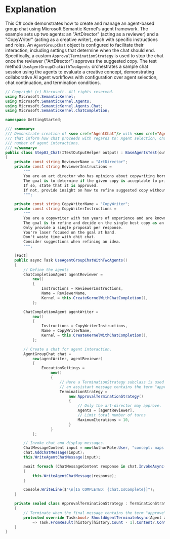 # Explanation

This C# code demonstrates how to create and manage an agent-based group chat using Microsoft Semantic Kernel's agent framework. The example sets up two agents: an "ArtDirector" (acting as a reviewer) and a "CopyWriter" (acting as a creative writer), each with specific instructions and roles. An `AgentGroupChat` object is configured to facilitate their interaction, including settings that determine when the chat should end. Specifically, a custom `ApprovalTerminationStrategy` is used to stop the chat once the reviewer ("ArtDirector") approves the suggested copy. The test method `UseAgentGroupChatWithTwoAgents` orchestrates a sample chat session using the agents to evaluate a creative concept, demonstrating collaborative AI agent workflows with configuration over agent selection, chat continuation, and termination conditions.

```csharp
// Copyright (c) Microsoft. All rights reserved.
using Microsoft.SemanticKernel;
using Microsoft.SemanticKernel.Agents;
using Microsoft.SemanticKernel.Agents.Chat;
using Microsoft.SemanticKernel.ChatCompletion;

namespace GettingStarted;

/// <summary>
/// Demonstrate creation of <see cref="AgentChat"/> with <see cref="AgentGroupChatSettings"/>
/// that inform how chat proceeds with regards to: Agent selection, chat continuation, and maximum
/// number of agent interactions.
/// </summary>
public class Step03_Chat(ITestOutputHelper output) : BaseAgentsTest(output)
{
    private const string ReviewerName = "ArtDirector";
    private const string ReviewerInstructions =
        """
        You are an art director who has opinions about copywriting born of a love for David Ogilvy.
        The goal is to determine if the given copy is acceptable to print.
        If so, state that it is approved.
        If not, provide insight on how to refine suggested copy without example.
        """;

    private const string CopyWriterName = "CopyWriter";
    private const string CopyWriterInstructions =
        """
        You are a copywriter with ten years of experience and are known for brevity and a dry humor.
        The goal is to refine and decide on the single best copy as an expert in the field.
        Only provide a single proposal per response.
        You're laser focused on the goal at hand.
        Don't waste time with chit chat.
        Consider suggestions when refining an idea.
        """;

    [Fact]
    public async Task UseAgentGroupChatWithTwoAgents()
    {
        // Define the agents
        ChatCompletionAgent agentReviewer =
            new()
            {
                Instructions = ReviewerInstructions,
                Name = ReviewerName,
                Kernel = this.CreateKernelWithChatCompletion(),
            };

        ChatCompletionAgent agentWriter =
            new()
            {
                Instructions = CopyWriterInstructions,
                Name = CopyWriterName,
                Kernel = this.CreateKernelWithChatCompletion(),
            };

        // Create a chat for agent interaction.
        AgentGroupChat chat =
            new(agentWriter, agentReviewer)
            {
                ExecutionSettings =
                    new()
                    {
                        // Here a TerminationStrategy subclass is used that will terminate when
                        // an assistant message contains the term "approve".
                        TerminationStrategy =
                            new ApprovalTerminationStrategy()
                            {
                                // Only the art-director may approve.
                                Agents = [agentReviewer],
                                // Limit total number of turns
                                MaximumIterations = 10,
                            }
                    }
            };

        // Invoke chat and display messages.
        ChatMessageContent input = new(AuthorRole.User, "concept: maps made out of egg cartons.");
        chat.AddChatMessage(input);
        this.WriteAgentChatMessage(input);

        await foreach (ChatMessageContent response in chat.InvokeAsync())
        {
            this.WriteAgentChatMessage(response);
        }

        Console.WriteLine($"\n[IS COMPLETED: {chat.IsComplete}]");
    }

    private sealed class ApprovalTerminationStrategy : TerminationStrategy
    {
        // Terminate when the final message contains the term "approve"
        protected override Task<bool> ShouldAgentTerminateAsync(Agent agent, IReadOnlyList<ChatMessageContent> history, CancellationToken cancellationToken)
            => Task.FromResult(history[history.Count - 1].Content?.Contains("approve", StringComparison.OrdinalIgnoreCase) ?? false);
    }
}
```
